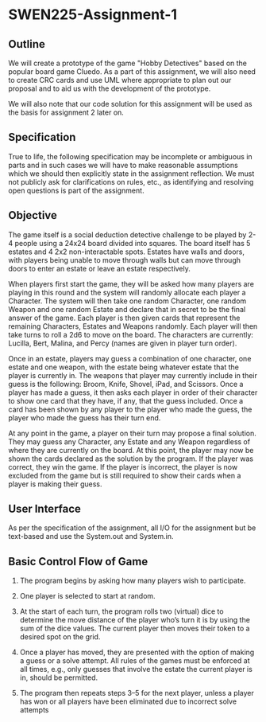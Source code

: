 # SWEN225-Assignment-1

## Outline

We will create a prototype of the game "Hobby Detectives" based on the popular board game Cluedo. As a part of this assignment, we will also need to create CRC cards and use UML where appropriate to plan out our proposal and to aid us with the development of the prototype. 

We will also note that our code solution for this assignment will be used as the basis for assignment 2 later on.

## Specification

True to life, the following specification may be incomplete or ambiguous in parts and in such cases we will have to make reasonable assumptions which we should then explicitly state in the assignment reflection. We must not publicly ask for clarifications on rules, etc., as identifying and resolving open questions is part of the assignment.

## Objective

The game itself is a social deduction detective challenge to be played by 2-4 people using a 24x24 board divided into squares. The board itself has 5 estates and 4 2x2 non-interactable spots. Estates have walls and doors, with players being unable to move through walls but can move through doors to enter an estate or leave an estate respectively. 

When players first start the game, they will be asked how many players are playing in this round and the system will randomly allocate each player a Character. The system will then take one random Character, one random Weapon and one random Estate and declare that in secret to be the final answer of the game. Each player is then given cards that represent the remaining Characters, Estates and Weapons randomly. Each player will then take turns to roll a 2d6 to move on the board. The characters are currently: Lucilla, Bert, Malina, and Percy (names are given in player turn order). 

Once in an estate, players may guess a combination of one character, one estate and one weapon, with the estate being whatever estate that the player is currently in. The weapons that player may currently include in their guess is the following: Broom, Knife, Shovel, iPad, and Scissors. Once a player has made a guess, it then asks each player in order of their character to show one card that they have, if any, that the guess included. Once a card has been shown by any player to the player who made the guess, the player who made the guess has their turn end. 

At any point in the game, a player on their turn may propose a final solution. They may guess any Character, any Estate and any Weapon regardless of where they are currently on the board. At this point, the player may now be shown the cards declared as the solution by the program. If the player was correct, they win the game. If the player is incorrect, the player is now excluded from the game but is still required to show their cards when a player is making their guess. 

## User Interface

As per the specification of the assignment, all I/O for the assignment but be text-based and use the System.out and System.in.

## Basic Control Flow of Game

1. The program begins by asking how many players wish to participate.
   
2. One player is selected to start at random.
   
3. At the start of each turn, the program rolls two (virtual) dice to determine the move distance of the player who’s turn it is by using the sum of the dice values. The current player then moves their token to a desired spot on the grid.
   
4. Once a player has moved, they are presented with the option of making a guess or a solve attempt. All rules of the games must be enforced at all times, e.g., only guesses that involve the estate the current player is in, should be permitted.
  
5. The program then repeats steps 3–5 for the next player, unless a player has won or all players have been eliminated due to incorrect solve attempts


